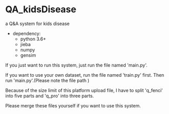 # QA_kidsDisease
a Q&amp;A system for kids disease

* dependency:
    * python 3.6+
    * jieba
    * numpy
    * gensim

If you just want to run this system, just run the file named 'main.py'.

If you want to use your own dataset, run the file named 'train.py' first. Then run 'main.py'.(Please note the file path
)

Because of the size limit of this platform upload file, I have to split 'q_fenci' into five parts and 'q_pro' into three parts. 

Please merge these files yourself if you want to use this system.

